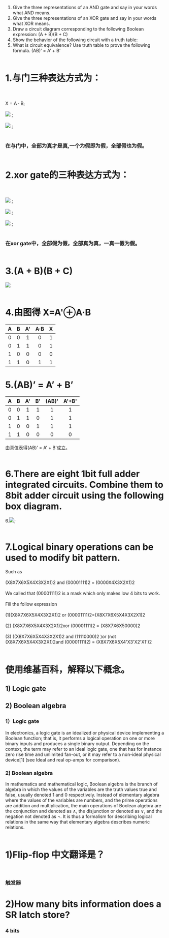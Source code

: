 1) Give the three representations of an AND gate and say in your
words what AND means.
2) Give the three representations of an XOR gate and say in your
words what XOR means.
3) Draw a circuit diagram corresponding to the following Boolean
expression: (A + B)(B + C)
4) Show the behavior of the following circuit with a truth table:
5) What is circuit equivalence? Use truth table to prove the
following formula.
(AB)’ = A’ + B’<br/><br/>


# 1.与门三种表达方式为：<br/><br/>
X = A · B;<br/><br/>
![](images/11.PNG)  ;<br/><br/>
![](images/22.PNG)  ;<br/><br/>
### 在与门中，全部为真才是真,一个为假即为假，全部假也为假。<br/><br/>

# 2.xor gate的三种表达方式为：<br/><br/>
![](images/xor1.PNG)  ;<br/><br/>
![](images/xor2.PNG)  ;<br/><br/>
![](images/xor3.PNG)  ;<br/><br/>
### 在xor gate中，全部假为假，全部真为真，一真一假为假。<br/><br/>

#  3.(A + B)(B + C)<br/>
![](images/ABBC.JPG)<br/><br/>

# 4.由图得 X=A'⊕A·B<br/>

|A|B|A'|A·B|X|
|:-:|:-:|:-:|:-:|:-:|
|0|0|1|0|1|
|0|1|1|0|1|
|1|0|0|0|0|
|1|1|0|1|1|<br/><br/>

# 5.(AB)’ = A’ + B’<br/>

|A|B|A'|B'|(AB)'|A'+B'|
|:-:|:-:|:-:|:-:|:-:|:-:|
|0|0|1|1|1|1|
|0|1|1|0|1|1|
|1|0|0|1|1|1|
|1|1|0|0|0|0|<br/>

由真值表得(AB)’ = A’ + B’成立。<br/><br/>


 # 6.There are eight 1bit full adder integrated circuits. Combine them to 8bit adder circuit using the following box diagram.<br/>

6.![](images/add.jpg);<br/><br/>

# 7.Logical binary operations can be used to modify bit pattern. <br/>
Such as<br/><br/>
(X8X7X6X5X4X3X2X1)2 and (00001111)2 = (0000X4X3X2X1)2<br/><br/>
We called that (00001111)2 is a mask which only makes low 4 bits to work.<br/><br/>
Fill the follow expression<br/><br/>
(1)(X8X7X6X5X4X3X2X1)2 or (00001111)2=(X8X7X6X5X4X3X2X1)2<br/><br/>
(2) (X8X7X6X5X4X3X2X1)2xor (00001111)2 = (X8X7X6X50000)2<br/><br/>
(3) ((X8X7X6X5X4X3X2X1)2 and (11110000)2 )or
(not (X8X7X6X5X4X3X2X1)2and (00001111)2) = 
(X8X7X6X5X4'X3'X2'X1')2<br/><br/>


# 使用维基百科，解释以下概念。
## 1) Logic gate<br/>
## 2) Boolean algebra<br/>

### 1）Logic gate<br/>
In electronics, a logic gate is an idealized or physical device implementing a Boolean function; that is, it performs a logical operation on one or more binary inputs and produces a single binary output. Depending on the context, the term may refer to an ideal logic gate, one that has for instance zero rise time and unlimited fan-out, or it may refer to a non-ideal physical device[1] (see Ideal and real op-amps for comparison).<br/>

### 2) Boolean algebra<br/>
In mathematics and mathematical logic, Boolean algebra is the branch of algebra in which the values of the variables are the truth values true and false, usually denoted 1 and 0 respectively. Instead of elementary algebra where the values of the variables are numbers, and the prime operations are addition and multiplication, the main operations of Boolean algebra are the conjunction and denoted as ∧, the disjunction or denoted as ∨, and the negation not denoted as ¬. It is thus a formalism for describing logical relations in the same way that elementary algebra describes numeric relations.<br/><br/>


# 1)Flip-flop 中文翻译是？<br/><br/>
### 触发器

# 2)How many bits information does a SR latch store?<br/>
### 4 bits